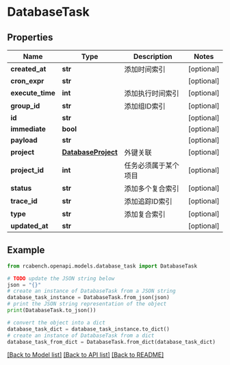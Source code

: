 # DatabaseTask


## Properties

Name | Type | Description | Notes
------------ | ------------- | ------------- | -------------
**created_at** | **str** | 添加时间索引 | [optional] 
**cron_expr** | **str** |  | [optional] 
**execute_time** | **int** | 添加执行时间索引 | [optional] 
**group_id** | **str** | 添加组ID索引 | [optional] 
**id** | **str** |  | [optional] 
**immediate** | **bool** |  | [optional] 
**payload** | **str** |  | [optional] 
**project** | [**DatabaseProject**](DatabaseProject.md) | 外键关联 | [optional] 
**project_id** | **int** | 任务必须属于某个项目 | [optional] 
**status** | **str** | 添加多个复合索引 | [optional] 
**trace_id** | **str** | 添加追踪ID索引 | [optional] 
**type** | **str** | 添加复合索引 | [optional] 
**updated_at** | **str** |  | [optional] 

## Example

```python
from rcabench.openapi.models.database_task import DatabaseTask

# TODO update the JSON string below
json = "{}"
# create an instance of DatabaseTask from a JSON string
database_task_instance = DatabaseTask.from_json(json)
# print the JSON string representation of the object
print(DatabaseTask.to_json())

# convert the object into a dict
database_task_dict = database_task_instance.to_dict()
# create an instance of DatabaseTask from a dict
database_task_from_dict = DatabaseTask.from_dict(database_task_dict)
```
[[Back to Model list]](../README.md#documentation-for-models) [[Back to API list]](../README.md#documentation-for-api-endpoints) [[Back to README]](../README.md)


